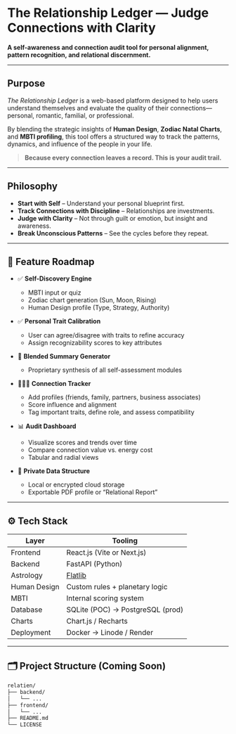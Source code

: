 # The Relationship Ledger — Judge Connections with Clarity

**A self-awareness and connection audit tool for personal alignment, pattern recognition, and relational discernment.**

---

## Purpose

_The Relationship Ledger_ is a web-based platform designed to help users understand themselves and evaluate the quality of their connections—personal, romantic, familial, or professional.

By blending the strategic insights of **Human Design**, **Zodiac Natal Charts**, and **MBTI profiling**, this tool offers a structured way to track the patterns, dynamics, and influence of the people in your life.

> **Because every connection leaves a record. This is your audit trail.**

---

## Philosophy

- **Start with Self** – Understand your personal blueprint first.
- **Track Connections with Discipline** – Relationships are investments.
- **Judge with Clarity** – Not through guilt or emotion, but insight and awareness.
- **Break Unconscious Patterns** – See the cycles before they repeat.

---

## 🔧 Feature Roadmap

- ✅ **Self-Discovery Engine**
  - MBTI input or quiz
  - Zodiac chart generation (Sun, Moon, Rising)
  - Human Design profile (Type, Strategy, Authority)

- ✅ **Personal Trait Calibration**
  - User can agree/disagree with traits to refine accuracy
  - Assign recognizability scores to key attributes

- 🔄 **Blended Summary Generator**
  - Proprietary synthesis of all self-assessment modules

- 🧑‍🤝‍🧑 **Connection Tracker**
  - Add profiles (friends, family, partners, business associates)
  - Score influence and alignment
  - Tag important traits, define role, and assess compatibility

- 📊 **Audit Dashboard**
  - Visualize scores and trends over time
  - Compare connection value vs. energy cost
  - Tabular and radial views

- 🔐 **Private Data Structure**
  - Local or encrypted cloud storage
  - Exportable PDF profile or “Relational Report”

---

## ⚙️ Tech Stack

| Layer        | Tooling                        |
|--------------|---------------------------------|
| Frontend     | React.js (Vite or Next.js)     |
| Backend      | FastAPI (Python)               |
| Astrology    | [Flatlib](https://github.com/flatangle/flatlib) |
| Human Design | Custom rules + planetary logic |
| MBTI         | Internal scoring system        |
| Database     | SQLite (POC) → PostgreSQL (prod)|
| Charts       | Chart.js / Recharts            |
| Deployment   | Docker → Linode / Render       |

---

## 🗂️ Project Structure (Coming Soon)

```bash
relatien/
├── backend/
│   └── ...
├── frontend/
│   └── ...
├── README.md
└── LICENSE
